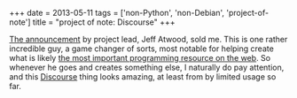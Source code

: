 +++
date = 2013-05-11
tags = ['non-Python', 'non-Debian', 'project-of-note']
title = "project of note: Discourse"
+++

[The announcement] by project lead, Jeff Atwood, sold me. This is one
rather incredible guy, a game changer of sorts, most notable for helping
create what is likely [the most important programming resource on the
web]. So whenever he goes and creates something else, I naturally do pay
attention, and this [Discourse] thing looks amazing, at least from by
limited usage so far.

  [The announcement]: http://www.codinghorror.com/blog/2013/02/civilized-discourse-construction-kit.html
  [the most important programming resource on the web]: http://stackoverflow.com
  [Discourse]: http://www.discourse.org
